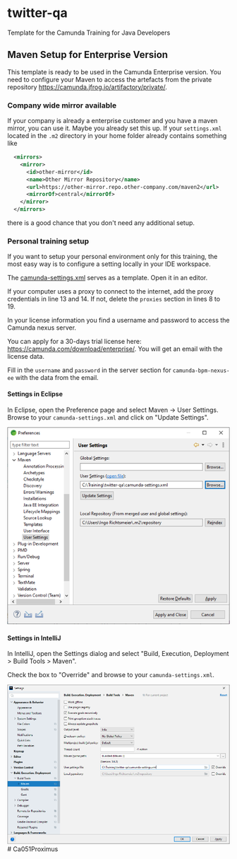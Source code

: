 # twitter-qa
Template for the Camunda Training for Java Developers

## Maven Setup for Enterprise Version

This template is ready to be used in the Camunda Enterprise version. You need to configure your Maven to access the artefacts from the private repository https://camunda.jfrog.io/artifactory/private/.

### Company wide mirror available

If your company is already a enterprise customer and you have a maven mirror, you can use it. Maybe you already set this up. If your `settings.xml` located in the `.m2` directory in your home folder already contains  something like

```xml
  <mirrors>
    <mirror>
      <id>other-mirror</id>
      <name>Other Mirror Repository</name>
      <url>https://other-mirror.repo.other-company.com/maven2</url>
      <mirrorOf>central</mirrorOf>
    </mirror>
  </mirrors>
```

there is a good chance that you don't need any additional setup.

### Personal training setup

If you want to setup your personal environment only for this training, the most easy way is to configure a setting locally in your IDE workspace.

The [camunda-settings.xml](camunda-settings.xml) serves as a template. Open it in an editor.

If your computer uses a proxy to connect to the internet, add the proxy credentials in line 13 and 14. If not, delete the `proxies` section in lines 8 to 19.

In your license information you find a username and password to access the Camunda nexus server. 

You can apply for a 30-days trial license here: https://camunda.com/download/enterprise/. You will get an email with the license data.

Fill in the `username` and `password` in the server section for `camunda-bpm-nexus-ee` with the data from the email. 

#### Settings in Eclipse

In Eclipse, open the Preference page and select Maven -> User Settings. Browse to your `camunda-settings.xml` and click on "Update Settings".

![Eclipse Maven User Settings](docs/eclipse-maven-user-settings.png)

#### Settings in IntelliJ

In IntelliJ, open the Settings dialog and select "Build, Execution, Deployment > Build Tools > Maven".

Check the box to "Override" and browse to your `camunda-settings.xml`.  

![IntelliJ Maven User Settings](docs/intelliJ-maven-user-settings.png)# Ca051Proximus
